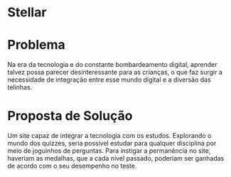 # Stellar

# Problema
Na era da tecnologia e do constante bombardeamento digital, aprender talvez possa parecer desinteressante para as crianças, o que faz surgir a necessidade de integração entre esse mundo digital e a diversão das telinhas.

# Proposta de Solução
Um site capaz de integrar a tecnologia com os estudos. Explorando o mundo dos quizzes, seria possível estudar para qualquer disciplina por meio de joguinhos de perguntas. Para instigar a permanência no site, haveriam as medalhas, que a cada nível passado, poderiam ser ganhadas de acordo com o seu desempenho no teste.
